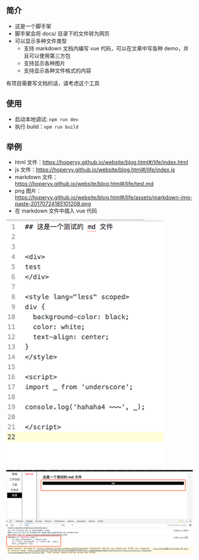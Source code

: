 ## 简介

+   这是一个脚手架
+   脚手架会将 docs/ 目录下的文件转为网页
+   可以显示多种文件类型
    +   支持 markdown 文档内编写 vue 代码，可以在文章中写各种 demo，并且可以使用第三方包
    +   支持显示各种图片
    +   支持显示各种文件格式的内容


有项目需要写文档的话，请考虑这个工具

## 使用

+ 启动本地调试: `npm run dev`
+ 执行 build：`npm run build`

## 举例

+ html 文件：https://hoperyy.github.io/website/blog.html#/life/index.html
+ js 文件：https://hoperyy.github.io/website/blog.html#/life/index.js
+ markdown 文件：https://hoperyy.github.io/website/blog.html#/life/test.md
+ png 图片：https://hoperyy.github.io/website/blog.html#/life/assets/markdown-img-paste-20170724185101208.png
+ 在 markdown 文件中插入 vue 代码

![code](./assets/markdown-img-paste-20170724184650846.png)

![demo](./assets/markdown-img-paste-20170724184704994.png)
